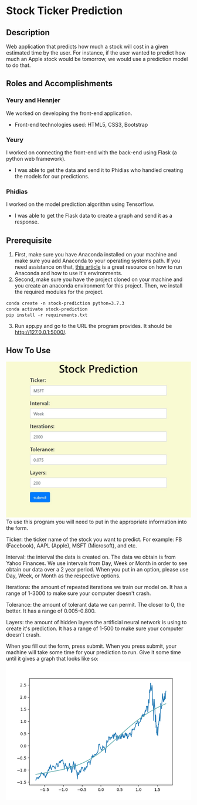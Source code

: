 # Stock Ticker Prediction
## Description
Web application that predicts how much a stock will cost in a given estimated time by the user. For instance, if the user wanted to predict how much an Apple stock would be tomorrow, we would use a  prediction model to do that.

## Roles and Accomplishments
### Yeury and Hennjer
We worked on developing the front-end application.
  - Front-end technologies used: HTML5, CSS3, Bootstrap

### Yeury
I worked on connecting the front-end with the back-end using Flask (a python web framework).
  - I was able to get the data and send it to Phidias who handled creating the models for our predictions.

### Phidias
I worked on the model prediction algorithm using Tensorflow.
  - I was able to get the Flask data to create a graph and send it as a response.

## Prerequisite
1. First, make sure you have Anaconda installed on your machine and make sure you add Anaconda to your operating systems path. If you need assistance on that, [this article](https://www.geeksforgeeks.org/how-to-setup-anaconda-path-to-environment-variable/) is a great resource on how to run Anaconda and how to use it's environments.
2. Second, make sure you have the project cloned on your machine and you create an anaconda environment for this project. Then, we install the required modules for the project.
```
conda create -n stock-prediction python=3.7.3
conda activate stock-prediction
pip install -r requirements.txt
```
3. Run app.py and go to the URL the program provides. It should be http://127.0.0.1:5000/.

## How To Use
![Homepage/Example](Example.jpg)
To use this program you will need to put in the appropriate information into the form.

Ticker: the ticker name of the stock you want to predict. For example: FB (Facebook), AAPL (Apple), MSFT (Microsoft), and etc.

Interval: the interval the data is created on. The data we obtain is from Yahoo Finances. We use intervals from Day, Week or Month in order to see obtain our data over a 2 year period. When you put in an option, please use Day, Week, or Month as the respective options.

Iterations: the amount of repeated iterations we train our model on. It has a range of 1-3000 to make sure your computer doesn't crash.

Tolerance: the amount of tolerant data we can permit. The closer to 0, the better. It has a range of 0.005-0.800.

Layers: the amount of hidden layers the artificial neural network is using to create it's prediction. It has a range of 1-500 to make sure your computer doesn't crash.

When you fill out the form, press submit. When you press submit, your machine will take some time for your prediction to run. Give it some time until it gives a graph that looks like so:
![Graph](MSFT-Plot.png)
